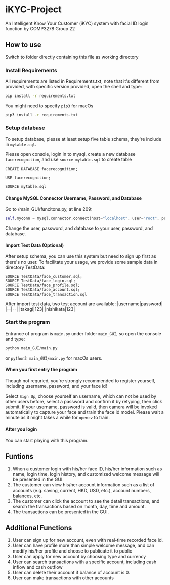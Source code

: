 # iKYC-Project
An Intelligent Know Your Customer (iKYC) system with facial ID login function by COMP3278 Group 22

## How to use
Switch to folder directly containing this file as working directory
### Install Requirements
All requirements are listed in Requirements.txt, note that it's different from provided, with specific version provided, open the shell and type:
```bash
pip install -r requirements.txt
```

You might need to specify `pip3` for macOs
```bash
pip3 install -r requirements.txt
```
### Setup database
To setup database, please at least setup five table schema, they're include in `mytable.sql`.

Please open console, login in to mysql, create a new database `facerecognition`, and use `source mytable.sql` to create table

```MySQL
CREATE DATABASE facerecognition;

USE facerecognition;

SOURCE mytable.sql
```

#### Change MySQL Connector Username, Password, and Database
Go to /main_GUI/funcitons.py, at line 209:
```Python
self.myconn = mysql.connector.connect(host="localhost", user="root", password="zwd1025nydzd", database="facerecognition")
```
Change the user, password, and database to your user, password, and database.

#### Import Test Data (Optional)
After setup schema, you can use this system but need to sign up first as there's no user. To facilitate your usage, we provide some sample data in directory TestData:

```MySQL
SOURCE TestData/face_customer.sql;
SOURCE TestData/face_login.sql;
SOURCE TestData/face_profile.sql;
SOURCE TestData/face_account.sql;
SOURCE TestData/face_transaction.sql
```

After import test data, two test account are available:
|username|password|
|--|--|
|takagi|123|
|nishikata|123|
### Start the program
Entrance of program is `main.py` under folder `main_GUI`, so open the console and type:
```Python
python main_GUI/main.py
```

or `python3 main_GUI/main.py` for macOs users.

#### When you first entry the program
Though not requried, you're strongly recommended to register yourself, including username, password, and your face id!

Select `Sign Up`, choose yourself an username, which can not be used by other users before, select a password and confirm it by retyping, then click submit. If your username, password is valid, then camera will be invoked automatically to capture your face and train the face id model. Please wait a minute as it might takes a while for `opencv` to train.

#### After you login
You can start playing with this program.

## Funtions
1. When a customer login with his/her face ID, his/her information such as name, login time, login history, and customized welcome message will be presented in the GUI.
2. The customer can view his/her account information such as a list of accounts (e.g. saving, current, HKD, USD, etc.), account numbers, balances, etc.
3. The customer can click the account to see the detail transactions, and search the
transactions based on month, day, time and amount.
4. The transactions can be presented in the GUI.

## Additional Functions
1. User can sign up for new account, even with real-time recorded face id.
2. User can have profile more than simple welcome message, and can modify his/her profile and choose to publicate it to public
3. User can apply for new account by choosing type and currency
4. User can search transactions with a specific account, including cash inflow and cash outflow
5. User can delete their account if balance of account is 0.
6. User can make transactions with other accounts
